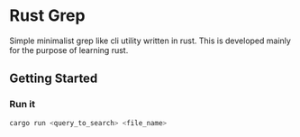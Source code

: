 # Rust Grep

Simple minimalist grep like cli utility written in rust. This is developed mainly for the purpose of learning rust.

## Getting Started

### Run it

```rust
cargo run <query_to_search> <file_name>
```
